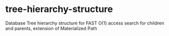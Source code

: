 # tree-hierarchy-structure
Database Tree hierarchy structure for FAST O(1) access search for children and parents, extension of Materialized Path
